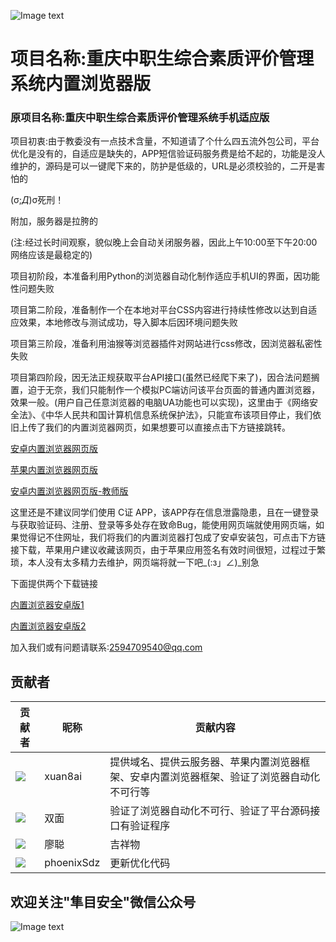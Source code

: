 ![Image text](https://count.getloli.com/@xiaotao?name=xiaotao&theme=moebooru-h&padding=7&offset=0&align=center&scale=1&pixelated=1&darkmode=auto)

# 项目名称:重庆中职生综合素质评价管理系统内置浏览器版
### 原项目名称:重庆中职生综合素质评价管理系统手机适应版

项目初衷:由于教委没有一点技术含量，不知道请了个什么四五流外包公司，平台优化是没有的，自适应是缺失的，APP短信验证码服务费是给不起的，功能是没人维护的，源码是可以一键爬下来的，防护是低级的，URL是必须校验的，二开是害怕的

(σ;*Д*)σ死刑！

附加，服务器是拉胯的

(注:经过长时间观察，貌似晚上会自动关闭服务器，因此上午10:00至下午20:00网络应该是最稳定的)

项目初阶段，本准备利用Python的浏览器自动化制作适应手机UI的界面，因功能性问题失败

项目第二阶段，准备制作一个在本地对平台CSS内容进行持续性修改以达到自适应效果，本地修改与测试成功，导入脚本后因环境问题失败

项目第三阶段，准备利用油猴等浏览器插件对网站进行css修改，因浏览器私密性失败

项目第四阶段，因无法正规获取平台API接口(虽然已经爬下来了)，因合法问题搁置，迫于无奈，我们只能制作一个模拟PC端访问该平台页面的普通内置浏览器，效果一般。(用户自己任意浏览器的电脑UA功能也可以实现)，这里由于《网络安全法》、《中华人民共和国计算机信息系统保护法》，只能宣布该项目停止，我们依旧上传了我们的内置浏览器网页，如果想要可以直接点击下方链接跳转。

[安卓内置浏览器网页版](https://xuan8ai.github.io/cqjypg/nz/)

[苹果内置浏览器网页版](http://iecf2e82.xy.procc.top/cqjypg/index.html)

[安卓内置浏览器网页版-教师版](https://xuan8ai.github.io/cqjypg/nz/js.html)

这里还是不建议同学们使用 C证 APP，该APP存在信息泄露隐患，且在一键登录与获取验证码、注册、登录等多处存在致命Bug，能使用网页端就使用网页端，如果觉得记不住网址，我们将我们的内置浏览器打包成了安卓安装包，可点击下方链接下载，苹果用户建议收藏该网页，由于苹果应用签名有效时间很短，过程过于繁琐，本人没有太多精力去维护，网页端将就一下吧_(:з」∠)_别急

下面提供两个下载链接

[内置浏览器安卓版1](http://iecf2e82.xy.procc.top/cqjypg/重庆中职生综合素质评价内置浏览器版_0.0.1.apk)

[内置浏览器安卓版2](https://xuan8ai.github.io/cqjypg/nz/重庆中职生综合素质评价内置浏览器版_0.0.1.apk)

加入我们或有问题请联系:2594709540@qq.com

## 贡献者

贡献者  | 昵称  | 贡献内容
 ---- | ----- | ------  
<img src="https://q.qlogo.cn/g?b=qq&s=100&nk=2594709540" />| xuan8ai | 提供域名、提供云服务器、苹果内置浏览器框架、安卓内置浏览器框架、验证了浏览器自动化不可行等
<img src="https://q.qlogo.cn/g?b=qq&s=100&nk=2137089783" />| 双面 | 验证了浏览器自动化不可行、验证了平台源码接口有验证程序
<img src="https://q.qlogo.cn/g?b=qq&s=100&nk=2435863198" />| 廖聪 | 吉祥物
<img src="https://avatars.githubusercontent.com/u/134758010?v=4" />| phoenixSdz | 更新优化代码

欢迎关注"隼目安全"微信公众号
-----
![Image text](https://xuan8ai.github.io/xuanbai/qrcode1718724077637.jpg)